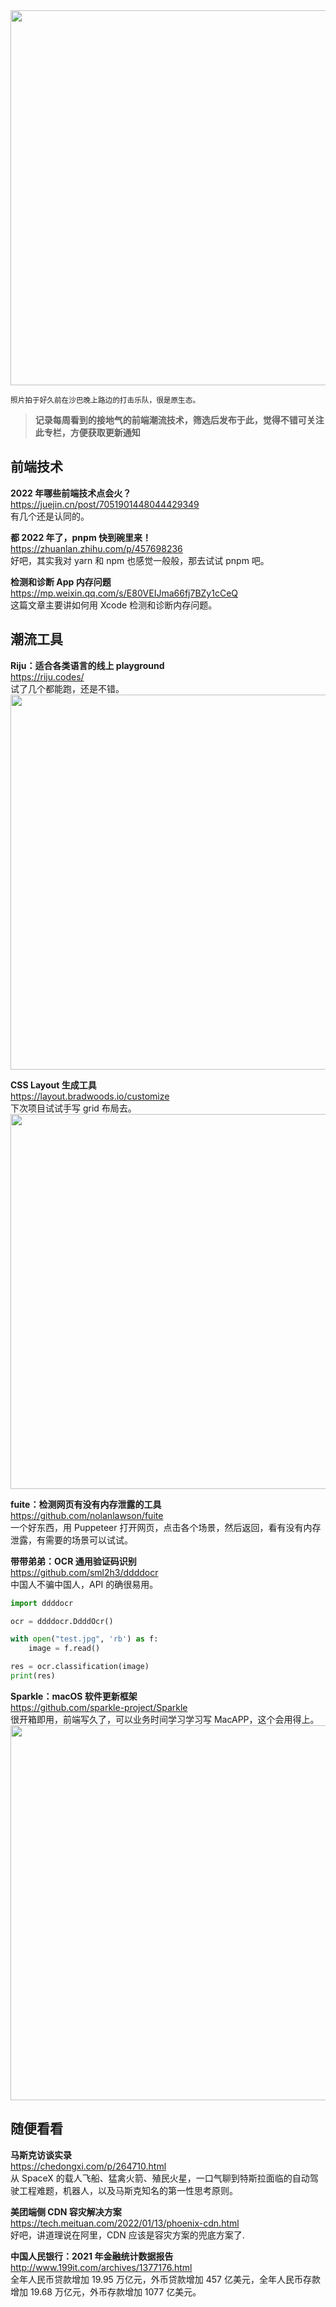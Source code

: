 <img src=https://qpluspicture.oss-cn-beijing.aliyuncs.com/2022-01-17/elp21k.jpg width=600/>  

<small>照片拍于好久前在沙巴晚上路边的打击乐队，很是原生态。</small>  

> **记录每周看到的接地气的前端潮流技术，筛选后发布于此，觉得不错可关注此专栏，方便获取更新通知**  

## 前端技术

**2022 年哪些前端技术点会火？**  
<https://juejin.cn/post/7051901448044429349>  
有几个还是认同的。

**都 2022 年了，pnpm 快到碗里来！**  
<https://zhuanlan.zhihu.com/p/457698236>  
好吧，其实我对 yarn 和 npm 也感觉一般般，那去试试 pnpm 吧。

**检测和诊断 App 内存问题**  
<https://mp.weixin.qq.com/s/E80VEIJma66fj7BZy1cCeQ>  
这篇文章主要讲如何用 Xcode 检测和诊断内存问题。

## 潮流工具

**Riju：适合各类语言的线上 playground**  
<https://riju.codes/>  
试了几个都能跑，还是不错。  
<img src=https://qpluspicture.oss-cn-beijing.aliyuncs.com/2022-01-15/qtbgwV.png width=600>  

**CSS Layout 生成工具**  
<https://layout.bradwoods.io/customize>  
下次项目试试手写 grid 布局去。  
<img src=https://qpluspicture.oss-cn-beijing.aliyuncs.com/2022-01-15/b2o82f.png width=600/>  

**fuite：检测网页有没有内存泄露的工具**  
<https://github.com/nolanlawson/fuite>  
一个好东西，用 Puppeteer 打开网页，点击各个场景，然后返回，看有没有内存泄露，有需要的场景可以试试。

**带带弟弟：OCR 通用验证码识别**  
<https://github.com/sml2h3/ddddocr>  
中国人不骗中国人，API 的确很易用。

```python
import ddddocr

ocr = ddddocr.DdddOcr()

with open("test.jpg", 'rb') as f:
    image = f.read()

res = ocr.classification(image)
print(res)
```

**Sparkle：macOS 软件更新框架**  
<https://github.com/sparkle-project/Sparkle>  
很开箱即用，前端写久了，可以业务时间学习学习写 MacAPP，这个会用得上。  
<img src=https://qpluspicture.oss-cn-beijing.aliyuncs.com/2022-01-15/EAspFs.jpg width=600/>  

## 随便看看

**马斯克访谈实录**  
<https://chedongxi.com/p/264710.html>  
从 SpaceX 的载人飞船、猛禽火箭、殖民火星，一口气聊到特斯拉面临的自动驾驶工程难题，机器人，以及马斯克知名的第一性思考原则。

**美团端侧 CDN 容灾解决方案**  
<https://tech.meituan.com/2022/01/13/phoenix-cdn.html>  
好吧，讲道理说在阿里，CDN 应该是容灾方案的兜底方案了.

**中国人民银行：2021 年金融统计数据报告**  
<http://www.199it.com/archives/1377176.html>  
全年人民币贷款增加 19.95 万亿元，外币贷款增加 457 亿美元，全年人民币存款增加 19.68 万亿元，外币存款增加 1077 亿美元。
